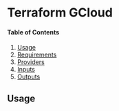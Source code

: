 # Terraform GCloud

#### Table of Contents
1. [Usage](#usage)
2. [Requirements](#requirements)
3. [Providers](#Providers)
4. [Inputs](#inputs)
5. [Outputs](#outputs)

## Usage


<!-- BEGINNING OF PRE-COMMIT-TERRAFORM DOCS HOOK -->

<!-- END OF PRE-COMMIT-TERRAFORM DOCS HOOK -->
